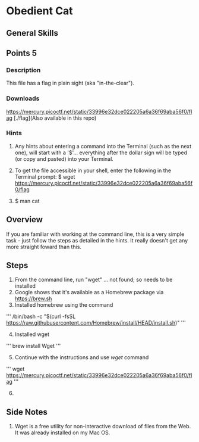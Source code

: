 # Obedient Cat
## General Skills
## Points 5

### Description

This file has a flag in plain sight (aka "in-the-clear").

### Downloads
https://mercury.picoctf.net/static/33996e32dce022205a6a36f69aba56f0/flag
[./flag](Also available in this repo)

### Hints

1. Any hints about entering a command into the Terminal (such as the next one), will start with a '$'... everything after the dollar sign will be typed (or copy and pasted) into your Terminal.

2. To get the file accessible in your shell, enter the following in the Terminal prompt: $ wget https://mercury.picoctf.net/static/33996e32dce022205a6a36f69aba56f0/flag

3. $ man cat

## Overview

If you are familiar with working at the command line, this is a very simple task - just follow the steps as detailed in the hints. It really doesn't get any more straight foward than this.

## Steps

1. From the command line, run "wget" ... not found; so needs to be installed
2. Google shows that it's available as a Homebrew package via https://brew.sh
3. Installed homebrew using the command

'''
/bin/bash -c "$(curl -fsSL https://raw.githubusercontent.com/Homebrew/install/HEAD/install.sh)"
'''

4. Installed wget

'''
brew install Wget
'''

5. Continue with the instructions and use *wget* command

'''
wget https://mercury.picoctf.net/static/33996e32dce022205a6a36f69aba56f0/flag
'''

6.

## Side Notes

1. Wget is a free utility for non-interactive download of files from the Web. It was already installed on my Mac OS.
